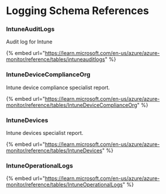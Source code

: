 # Logging Schema References

### IntuneAuditLogs

Audit log for Intune

{% embed url="https://learn.microsoft.com/en-us/azure/azure-monitor/reference/tables/intuneauditlogs" %}

### IntuneDeviceComplianceOrg

Intune device compliance specialist report.

{% embed url="https://learn.microsoft.com/en-us/azure/azure-monitor/reference/tables/IntuneDeviceComplianceOrg" %}

### IntuneDevices

Intune devices specialist report.

{% embed url="https://learn.microsoft.com/en-us/azure/azure-monitor/reference/tables/IntuneDevices" %}

### IntuneOperationalLogs

{% embed url="https://learn.microsoft.com/en-us/azure/azure-monitor/reference/tables/IntuneOperationalLogs" %}
